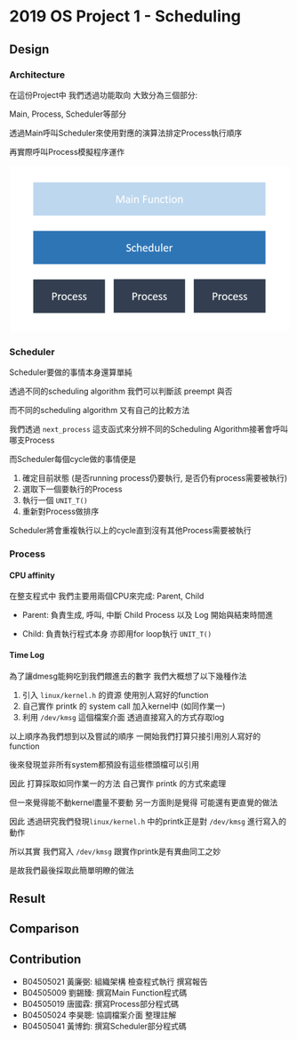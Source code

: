 # 2019 OS Project 1 - Scheduling

## Design

### Architecture

在這份Project中 我們透過功能取向 大致分為三個部分:

Main, Process, Scheduler等部分

透過Main呼叫Scheduler來使用對應的演算法排定Process執行順序

再實際呼叫Process模擬程序運作

<img src="res/architecture.png" height='300px'/>

### Scheduler

Scheduler要做的事情本身還算單純

透過不同的scheduling algorithm 我們可以判斷該 preempt 與否

而不同的scheduling algorithm 又有自己的比較方法

我們透過 `next_process` 這支函式來分辨不同的Scheduling Algorithm接著會呼叫哪支Process

而Scheduler每個cycle做的事情便是

1. 確定目前狀態 (是否running process仍要執行, 是否仍有process需要被執行)
2. 選取下一個要執行的Process
3. 執行一個 `UNIT_T()`
4. 重新對Process做排序

Scheduler將會重複執行以上的cycle直到沒有其他Process需要被執行

### Process

#### CPU affinity

在整支程式中 我們主要用兩個CPU來完成: Parent, Child

- Parent:
  負責生成, 呼叫, 中斷 Child Process 以及 Log 開始與結束時間進

- Child:
  負責執行程式本身 亦即用for loop執行 `UNIT_T()`

#### Time Log

為了讓dmesg能夠吃到我們餵進去的數字 我們大概想了以下幾種作法

1. 引入 `linux/kernel.h` 的資源 使用別人寫好的function
2. 自己實作 printk 的 system call 加入kernel中 (如同作業一)
3. 利用 `/dev/kmsg` 這個檔案介面 透過直接寫入的方式存取log

以上順序為我們想到以及嘗試的順序 一開始我們打算只接引用別人寫好的function

後來發現並非所有system都預設有這些標頭檔可以引用

因此 打算採取如同作業一的方法 自己實作 printk 的方式來處理

但一來覺得能不動kernel盡量不要動 另一方面則是覺得 可能還有更直覺的做法

因此 透過研究我們發現`linux/kernel.h` 中的printk正是對 `/dev/kmsg` 進行寫入的動作

所以其實 我們寫入 `/dev/kmsg` 跟實作printk是有異曲同工之妙 

是故我們最後採取此簡單明瞭的做法



## Result



## Comparison



## Contribution

- B04505021 黃廉弼: 組織架構 檢查程式執行 撰寫報告
- B04505009 劉錫臻: 撰寫Main Function程式碼
- B04505019 唐國霖: 撰寫Process部分程式碼
- B04505024 李昊聰: 協調檔案介面 整理註解
- B04505041 黃博鈞: 撰寫Scheduler部分程式碼


